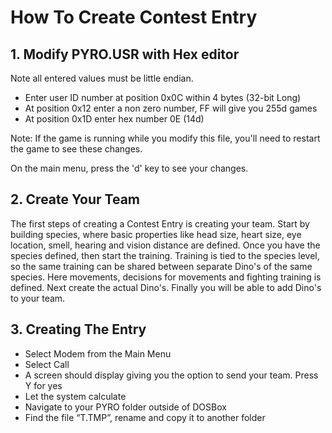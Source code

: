 # How To Create Contest Entry

## 1. Modify PYRO.USR with Hex editor

Note all entered values must be little endian.

* Enter user ID number at position 0x0C within 4 bytes (32-bit Long)
* At position 0x12 enter a non zero number, FF will give you 255d games
* At position 0x1D enter hex number 0E (14d)

Note: If the game is running while you modify this file, you'll need to restart the game to see these changes.

On the main menu, press the 'd' key to see your changes.

## 2. Create Your Team
The first steps of creating a Contest Entry is creating your team. Start by building species, where basic properties like head size, heart size, eye location, smell, hearing and vision distance are defined. Once you have the species defined, then start the training. Training is tied to the species level, so the same training can be shared between separate Dino's of the same species. Here movements, decisions for movements and fighting training is defined. Next create the actual Dino's. Finally you will be able to add Dino's to your team.

## 3. Creating The Entry
* Select Modem from the Main Menu
* Select Call
* A screen should display giving you the option to send your team. Press Y for yes 
* Let the system calculate
* Navigate to your PYRO folder outside of DOSBox
* Find the file “T.TMP”, rename and copy it to another folder
